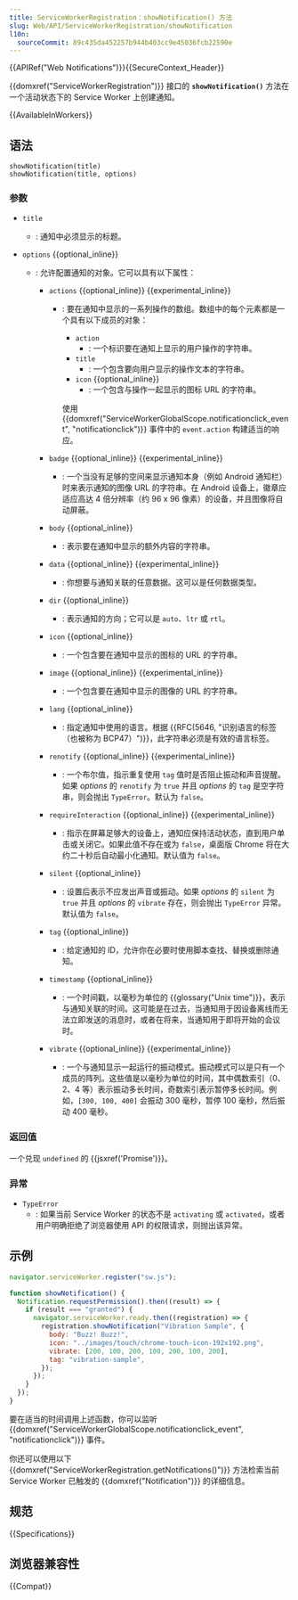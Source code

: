 ```yaml
---
title: ServiceWorkerRegistration：showNotification() 方法
slug: Web/API/ServiceWorkerRegistration/showNotification
l10n:
  sourceCommit: 89c435da452257b944b403cc9e45036fcb22590e
---
```


{{APIRef("Web Notifications")}}{{SecureContext_Header}}

{{domxref("ServiceWorkerRegistration")}} 接口的 **`showNotification()`** 方法在一个活动状态下的 Service Worker 上创建通知。

{{AvailableInWorkers}}

## 语法

```js-nolint
showNotification(title)
showNotification(title, options)
```

### 参数

- `title`
  - : 通知中必须显示的标题。
- `options` {{optional_inline}}

  - : 允许配置通知的对象。它可以具有以下属性：

    - `actions` {{optional_inline}} {{experimental_inline}}

      - : 要在通知中显示的一系列操作的数组。数组中的每个元素都是一个具有以下成员的对象：

        - `action`
          - : 一个标识要在通知上显示的用户操作的字符串。
        - `title`
          - : 一个包含要向用户显示的操作文本的字符串。
        - `icon` {{optional_inline}}
          - : 一个包含与操作一起显示的图标 URL 的字符串。

        使用 {{domxref("ServiceWorkerGlobalScope.notificationclick_event", "notificationclick")}} 事件中的 `event.action` 构建适当的响应。

    - `badge` {{optional_inline}} {{experimental_inline}}
      - : 一个当没有足够的空间来显示通知本身（例如 Android 通知栏）时来表示通知的图像 URL 的字符串。在 Android 设备上，徽章应适应高达 4 倍分辨率（约 96 x 96 像素）的设备，并且图像将自动屏蔽。
    - `body` {{optional_inline}}
      - : 表示要在通知中显示的额外内容的字符串。
    - `data` {{optional_inline}} {{experimental_inline}}
      - : 你想要与通知关联的任意数据。这可以是任何数据类型。
    - `dir` {{optional_inline}}
      - : 表示通知的方向；它可以是 `auto`、`ltr` 或 `rtl`。
    - `icon` {{optional_inline}}
      - : 一个包含要在通知中显示的图标的 URL 的字符串。
    - `image` {{optional_inline}} {{experimental_inline}}
      - : 一个包含要在通知中显示的图像的 URL 的字符串。
    - `lang` {{optional_inline}}
      - : 指定通知中使用的语言。根据 {{RFC(5646, "识别语言的标签（也被称为 BCP47）")}}，此字符串必须是有效的语言标签。
    - `renotify` {{optional_inline}} {{experimental_inline}}
      - : 一个布尔值，指示重复使用 `tag` 值时是否阻止振动和声音提醒。如果 _options_ 的 `renotify` 为 `true` 并且 _options_ 的 `tag` 是空字符串，则会抛出 `TypeError`。默认为 `false`。
    - `requireInteraction` {{optional_inline}} {{experimental_inline}}
      - : 指示在屏幕足够大的设备上，通知应保持活动状态，直到用户单击或关闭它。如果此值不存在或为 `false`，桌面版 Chrome 将在大约二十秒后自动最小化通知。默认值为 `false`。
    - `silent` {{optional_inline}}
      - : 设置后表示不应发出声音或振动。如果 _options_ 的 `silent` 为 `true` 并且 _options_ 的 `vibrate` 存在，则会抛出 `TypeError` 异常。默认值为 `false`。
    - `tag` {{optional_inline}}
      - : 给定通知的 ID，允许你在必要时使用脚本查找、替换或删除通知。
    - `timestamp` {{optional_inline}}
      - : 一个时间戳，以毫秒为单位的 {{glossary("Unix time")}}，表示与通知关联的时间。这可能是在过去，当通知用于因设备离线而无法立即发送的消息时，或者在将来，当通知用于即将开始的会议时。
    - `vibrate` {{optional_inline}} {{experimental_inline}}
      - : 一个与通知显示一起运行的振动模式。振动模式可以是只有一个成员的阵列。这些值是以毫秒为单位的时间，其中偶数索引（0、2、4 等）表示振动多长时间，奇数索引表示暂停多长时间。例如，`[300, 100, 400]` 会振动 300 毫秒，暂停 100 毫秒，然后振动 400 毫秒。

### 返回值

一个兑现 `undefined` 的 {{jsxref('Promise')}}。

### 异常

- `TypeError`
  - : 如果当前 Service Worker 的状态不是 `activating` 或 `activated`，或者用户明确拒绝了浏览器使用 API 的权限请求，则抛出该异常。

## 示例

```js
navigator.serviceWorker.register("sw.js");

function showNotification() {
  Notification.requestPermission().then((result) => {
    if (result === "granted") {
      navigator.serviceWorker.ready.then((registration) => {
        registration.showNotification("Vibration Sample", {
          body: "Buzz! Buzz!",
          icon: "../images/touch/chrome-touch-icon-192x192.png",
          vibrate: [200, 100, 200, 100, 200, 100, 200],
          tag: "vibration-sample",
        });
      });
    }
  });
}
```

要在适当的时间调用上述函数，你可以监听 {{domxref("ServiceWorkerGlobalScope.notificationclick_event", "notificationclick")}} 事件。

你还可以使用以下 {{domxref("ServiceWorkerRegistration.getNotifications()")}} 方法检索当前 Service Worker 已触发的 {{domxref("Notification")}} 的详细信息。

## 规范

{{Specifications}}

## 浏览器兼容性

{{Compat}}
